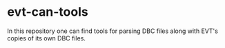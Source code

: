 # evt-can-tools #

In this repository one can find tools for parsing DBC files along with EVT's copies of its own DBC files.